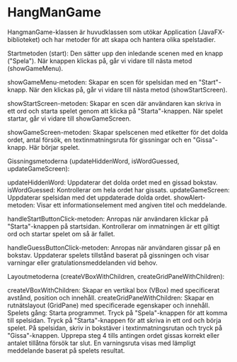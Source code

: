 # HangManGame
HangmanGame-klassen är huvudklassen som utökar Application (JavaFX-biblioteket) och har metoder för att skapa och hantera olika spelstadier.

Startmetoden (start): Den sätter upp den inledande scenen med en knapp ("Spela"). När knappen klickas på, går vi vidare till nästa metod (showGameMenu).

showGameMenu-metoden: Skapar en scen för spelsidan med en "Start"-knapp. När den klickas på, går vi vidare till nästa metod (showStartScreen).

showStartScreen-metoden: Skapar en scen där användaren kan skriva in ett ord och starta spelet genom att klicka på "Starta"-knappen. När spelet startar, går vi vidare till showGameScreen.

showGameScreen-metoden: Skapar spelscenen med etiketter för det dolda ordet, antal försök, en textinmatningsruta för gissningar och en "Gissa"-knapp. Här börjar spelet.

Gissningsmetoderna (updateHiddenWord, isWordGuessed, updateGameScreen):

updateHiddenWord: Uppdaterar det dolda ordet med en gissad bokstav.
isWordGuessed: Kontrollerar om hela ordet har gissats.
updateGameScreen: Uppdaterar spelsidan med det uppdaterade dolda ordet.
showAlert-metoden: Visar ett informationselement med angiven titel och meddelande.

handleStartButtonClick-metoden: Anropas när användaren klickar på "Starta"-knappen på startsidan. Kontrollerar om inmatningen är ett giltigt ord och startar spelet om så är fallet.

handleGuessButtonClick-metoden: Anropas när användaren gissar på en bokstav. Uppdaterar spelets tillstånd baserat på gissningen och visar varningar eller gratulationsmeddelanden vid behov.

Layoutmetoderna (createVBoxWithChildren, createGridPaneWithChildren):

createVBoxWithChildren: Skapar en vertikal box (VBox) med specificerat avstånd, position och innehåll.
createGridPaneWithChildren: Skapar en rutnätslayout (GridPane) med specificerade egenskaper och innehåll.
Spelets gång:
Starta programmet.
Tryck på "Spela"-knappen för att komma till spelsidan.
Tryck på "Starta"-knappen för att skriva in ett ord och börja spelet.
På spelsidan, skriv in bokstäver i textinmatningsrutan och tryck på "Gissa"-knappen.
Upprepa steg 4 tills antingen ordet gissas korrekt eller antalet tillåtna försök tar slut.
En varningsruta visas med lämpligt meddelande baserat på spelets resultat.